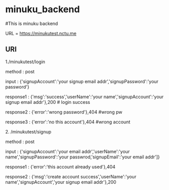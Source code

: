 # minuku_backend

#This is minuku backend

URL = https://minukutest.nctu.me

<h2>URI</h2>

<p>1./minukutest/login<br></p>
  <p>method : post<br></p> 
  <p>input : {'signupAccount':'your signup email addr','signupPassword':'your password'}<br></p>
  <p>response1 : {'msg':'success','userName':'your name','signupAccount':'your signup email addr'},200  # login success<br></p>
  <p>response2 : {'error':'wrong password'},404 #wrong pw<br></p>
  <p>response3 : {'error':'no this account'},404 #wrong account<br></p>

<p>2. /minukutest/signup<br></p>
   <p>method : post<br></p>
   <p> input : {'signupAccount':'your email addr','userName':'your name','signupPassword':'your passwrod,'signupEmail':'your email addr']}<br></p>
   <p>response1 : {'error':'this account already used'},404<br></p>
   <p>response2 : {'msg':'create account success','userName':'your name','signupAccount','your signup email addr'},200<br></p>

